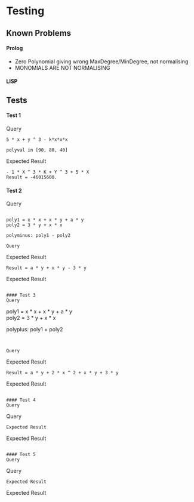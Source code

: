 # Testing
## Known Problems
#### Prolog
  - Zero Polynomial giving wrong MaxDegree/MinDegree, not normalising
  - MONOMIALS ARE NOT NORMALISING

#### LISP


## Tests

#### Test 1
Query
```
5 * x + y ^ 3 - k*x*x*x

polyval in [90, 80, 40]
```

Expected Result
```
- 1 * X ^ 3 * K + Y ^ 3 + 5 * X
Result = -46015600.

```

#### Test 2
Query
```

poly1 = x * x + x * y + a * y  
poly2 = 3 * y + x * x

polyminus: poly1 - poly2

Query
```

Expected Result
```
Result = a * y + x * y - 3 * y

```

Expected Result

```

#### Test 3
Query
```
poly1 = x * x + x * y + a * y  
poly2 = 3 * y + x * x

polyplus: poly1 + poly2
```


Query
```


Expected Result
```
Result = a * y + 2 * x ^ 2 + x * y + 3 * y

```

Expected Result

```

#### Test 4
Query
```
Query
```
Expected Result
```
Expected Result

```

#### Test 5
Query
```
Query
```
Expected Result
```
Expected Result

```
